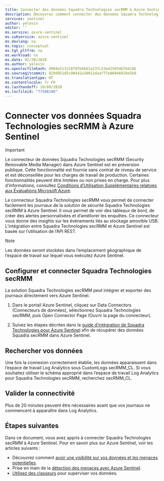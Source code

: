 ```yaml
---
title: Connecter des données Squadra Technologies secRMM à Azure Sentinel | Microsoft Docs
description: Découvrez comment connecter des données Squadra Technologies secRMM à Azure Sentinel.
services: sentinel
author: yelevin
editor: ''
ms.service: azure-sentinel
ms.subservice: azure-sentinel
ms.devlang: na
ms.topic: conceptual
ms.tgt_pltfrm: na
ms.workload: na
ms.date: 02/20/2020
ms.author: yelevin
ms.openlocfilehash: d904e51321870fb4b61a237c23e425034b76dc0b
ms.sourcegitcommit: 829d951d5c90442a38012daaf77e86046018e5b9
ms.translationtype: HT
ms.contentlocale: fr-FR
ms.lasthandoff: 10/09/2020
ms.locfileid: "77588108"
---
```

# <a name="connect-your-squadra-technologies-secrmm-data-to-azure-sentinel"></a>Connecter vos données Squadra Technologies secRMM à Azure Sentinel 

> [!IMPORTANT]
> Le connecteur de données Squadra Technologies secRMM (Security Removable Media Manager) dans Azure Sentinel est en préversion publique.
> Cette fonctionnalité est fournie sans contrat de niveau de service et est déconseillée pour les charges de travail de production. Certaines fonctionnalités peuvent être limitées ou non prises en charge. Pour plus d’informations, consultez [Conditions d’Utilisation Supplémentaires relatives aux Évaluations Microsoft Azure](https://azure.microsoft.com/support/legal/preview-supplemental-terms/).


Le connecteur Squadra Technologies secRMM vous permet de connecter facilement les journaux de la solution de sécurité Squadra Technologies secRMM à Azure Sentinel. Il vous permet de voir des tableaux de bord, de créer des alertes personnalisées et d’améliorer les enquêtes. Ce connecteur vous donne des insights sur les événements liés au stockage amovible USB. L’intégration entre Squadra Technologies secRMM et Azure Sentinel est basée sur l’utilisation de l’API REST.


> [!NOTE]
> Les données seront stockées dans l’emplacement géographique de l’espace de travail sur lequel vous exécutez Azure Sentinel.

## <a name="configure-and-connect-squadra-technologies-secrmm"></a>Configurer et connecter Squadra Technologies secRMM 

La solution Squadra Technologies secRMM peut intégrer et exporter des journaux directement vers Azure Sentinel.
1. Dans le portail Azure Sentinel, cliquez sur Data Connectors (Connecteurs de données), sélectionnez Squadra Technologies secRMM, puis Open Connector Page (Ouvrir la page du connecteur).

2. Suivez les étapes décrites dans le [guide d’intégration de Squadra Technologies pour Azure Sentinel](http://www.squadratechnologies.com/StaticContent/ProductDownload/secRMM/9.9.0.0/secRMMAzureSentinelAdministratorGuide.pdf) afin de récupérer des données Squadra secRMM dans Azure Sentinel.   


## <a name="find-your-data"></a>Rechercher vos données

Une fois la connexion correctement établie, les données apparaissent dans l’espace de travail Log Analytics sous CustomLogs secRMM_CL.
Si vous souhaitez utiliser le schéma approprié dans l’espace de travail Log Analytics pour Squadra Technologies secRMM, recherchez secRMM_CL.

## <a name="validate-connectivity"></a>Valider la connectivité
Plus de 20 minutes peuvent être nécessaires avant que vos journaux ne commencent à apparaître dans Log Analytics. 


## <a name="next-steps"></a>Étapes suivantes
Dans ce document, vous avez appris à connecter Squadra Technologies secRMM à Azure Sentinel. Pour en savoir plus sur Azure Sentinel, voir les articles suivants :
- Découvrez comment [avoir une visibilité sur vos données et les menaces potentielles](quickstart-get-visibility.md).
- Prise en main de la [détection des menaces avec Azure Sentinel](tutorial-detect-threats-built-in.md).
- [Utilisez des classeurs](tutorial-monitor-your-data.md) pour superviser vos données.

